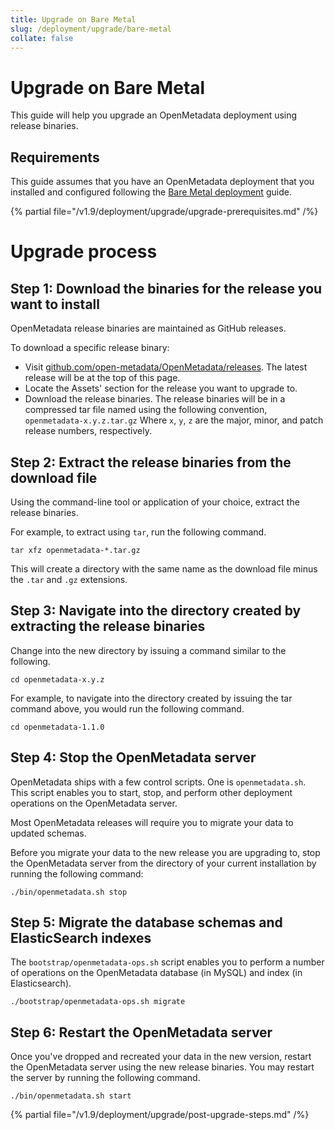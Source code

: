 ```yaml
---
title: Upgrade on Bare Metal
slug: /deployment/upgrade/bare-metal
collate: false
---
```


# Upgrade on Bare Metal

This guide will help you upgrade an OpenMetadata deployment using release binaries.

## Requirements 

This guide assumes that you have an OpenMetadata deployment that you installed and configured following the
[Bare Metal deployment](/deployment/bare-metal) guide.

{% partial file="/v1.9/deployment/upgrade/upgrade-prerequisites.md" /%}

# Upgrade process

## Step 1: Download the binaries for the release you want to install

OpenMetadata release binaries are maintained as GitHub releases.

To download a specific release binary:

- Visit [github.com/open-metadata/OpenMetadata/releases](https://github.com/open-metadata/OpenMetadata/releases). The latest
  release will be at the top of this page. 
- Locate the Assets' section for the release you want to upgrade to. 
- Download the release binaries. The release binaries will be in a compressed tar file named using the following 
  convention, `openmetadata-x.y.z.tar.gz` Where `x`, `y`, `z` are the major, minor, and patch release numbers, respectively.

## Step 2: Extract the release binaries from the download file

Using the command-line tool or application of your choice, extract the release binaries. 

For example, to extract using `tar`, run the following command. 

```commandline
tar xfz openmetadata-*.tar.gz
```

This will create a directory with the same name as the download file minus the `.tar` and `.gz` extensions.

## Step 3: Navigate into the directory created by extracting the release binaries

Change into the new directory by issuing a command similar to the following.

```commandline
cd openmetadata-x.y.z
```

For example, to navigate into the directory created by issuing the tar command above, you would run the following
command.

```commandline
cd openmetadata-1.1.0
```

## Step 4: Stop the OpenMetadata server

OpenMetadata ships with a few control scripts. One is `openmetadata.sh`. This script enables you to start, stop, and
perform other deployment operations on the OpenMetadata server. 

Most OpenMetadata releases will require you to migrate your data to updated schemas. 

Before you migrate your data to the new release you are upgrading to, stop the OpenMetadata server from the
directory of your current installation by running the following command:

```commandline
./bin/openmetadata.sh stop
```

## Step 5: Migrate the database schemas and ElasticSearch indexes

The `bootstrap/openmetadata-ops.sh` script enables you to perform a number of operations on the OpenMetadata database (in
MySQL) and index (in Elasticsearch).

```commandline
./bootstrap/openmetadata-ops.sh migrate
```


## Step 6: Restart the OpenMetadata server

Once you've dropped and recreated your data in the new version, restart the OpenMetadata server using the new release
binaries. You may restart the server by running the following command.

```commandline
./bin/openmetadata.sh start
```

{% partial file="/v1.9/deployment/upgrade/post-upgrade-steps.md" /%}
